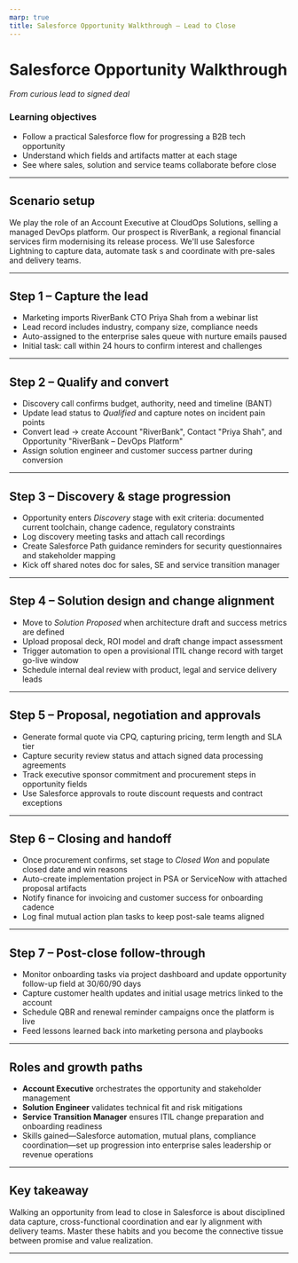 ```yaml
---
marp: true
title: Salesforce Opportunity Walkthrough – Lead to Close
---
```


# Salesforce Opportunity Walkthrough
*From curious lead to signed deal*

### Learning objectives
- Follow a practical Salesforce flow for progressing a B2B tech opportunity
- Understand which fields and artifacts matter at each stage
- See where sales, solution and service teams collaborate before close

---

## Scenario setup

We play the role of an Account Executive at CloudOps Solutions, selling a managed DevOps platform. Our prospect is RiverBank, a
 regional financial services firm modernising its release process. We'll use Salesforce Lightning to capture data, automate task
s and coordinate with pre-sales and delivery teams.

---

## Step 1 – Capture the lead

- Marketing imports RiverBank CTO Priya Shah from a webinar list
- Lead record includes industry, company size, compliance needs
- Auto-assigned to the enterprise sales queue with nurture emails paused
- Initial task: call within 24 hours to confirm interest and challenges

---

## Step 2 – Qualify and convert

- Discovery call confirms budget, authority, need and timeline (BANT)
- Update lead status to *Qualified* and capture notes on incident pain points
- Convert lead → create Account "RiverBank", Contact "Priya Shah", and Opportunity "RiverBank – DevOps Platform"
- Assign solution engineer and customer success partner during conversion

---

## Step 3 – Discovery & stage progression

- Opportunity enters *Discovery* stage with exit criteria: documented current toolchain, change cadence, regulatory constraints
- Log discovery meeting tasks and attach call recordings
- Create Salesforce Path guidance reminders for security questionnaires and stakeholder mapping
- Kick off shared notes doc for sales, SE and service transition manager

---

## Step 4 – Solution design and change alignment

- Move to *Solution Proposed* when architecture draft and success metrics are defined
- Upload proposal deck, ROI model and draft change impact assessment
- Trigger automation to open a provisional ITIL change record with target go-live window
- Schedule internal deal review with product, legal and service delivery leads

---

## Step 5 – Proposal, negotiation and approvals

- Generate formal quote via CPQ, capturing pricing, term length and SLA tier
- Capture security review status and attach signed data processing agreements
- Track executive sponsor commitment and procurement steps in opportunity fields
- Use Salesforce approvals to route discount requests and contract exceptions

---

## Step 6 – Closing and handoff

- Once procurement confirms, set stage to *Closed Won* and populate closed date and win reasons
- Auto-create implementation project in PSA or ServiceNow with attached proposal artifacts
- Notify finance for invoicing and customer success for onboarding cadence
- Log final mutual action plan tasks to keep post-sale teams aligned

---

## Step 7 – Post-close follow-through

- Monitor onboarding tasks via project dashboard and update opportunity follow-up field at 30/60/90 days
- Capture customer health updates and initial usage metrics linked to the account
- Schedule QBR and renewal reminder campaigns once the platform is live
- Feed lessons learned back into marketing persona and playbooks

---

## Roles and growth paths

- **Account Executive** orchestrates the opportunity and stakeholder management
- **Solution Engineer** validates technical fit and risk mitigations
- **Service Transition Manager** ensures ITIL change preparation and onboarding readiness
- Skills gained—Salesforce automation, mutual plans, compliance coordination—set up progression into enterprise sales leadership
or revenue operations

---

## Key takeaway

Walking an opportunity from lead to close in Salesforce is about disciplined data capture, cross-functional coordination and ear
ly alignment with delivery teams. Master these habits and you become the connective tissue between promise and value realization.

---
